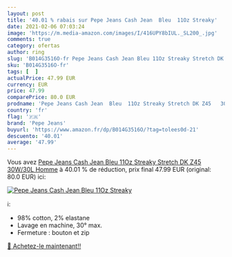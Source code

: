 ```yaml
---
layout: post
title: '40.01 % rabais sur Pepe Jeans Cash Jean  Bleu  11Oz Streaky'
date: 2021-02-06 07:03:24
image: 'https://m.media-amazon.com/images/I/416UPY8bIUL._SL200_.jpg'
comments: true
category: ofertas
author: ring
slug: 'B014G3516O-fr Pepe Jeans Cash Jean Bleu 11Oz Streaky Stretch DK Z45...'
sku: 'B014G3516O-fr'
tags: [  ]
actualPrice: 47.99 EUR
currency: EUR
price: 47.99
comparePrice: 80.0 EUR
prodname: 'Pepe Jeans Cash Jean  Bleu  11Oz Streaky Stretch DK Z45   30W/30L Homme'
country: 'fr'
flag: '🇫🇷'
brand: 'Pepe Jeans'
buyurl: 'https://www.amazon.fr/dp/B014G3516O/?tag=tolees0d-21'
descuento: '40.01'
average: '47.99'
---
```


Vous avez [Pepe Jeans Cash Jean  Bleu  11Oz Streaky Stretch DK Z45   30W/30L Homme](https://www.amazon.fr/dp/B014G3516O/?tag=tolees0d-21)  à  40.01 % de réduction, prix final  47.99 EUR (original: 80.0 EUR) ici:

[![Pepe Jeans Cash Jean  Bleu  11Oz Streaky](https://m.media-amazon.com/images/I/416UPY8bIUL._SL200_.jpg)](https://www.amazon.fr/dp/B014G3516O/?tag=tolees0d-21)

ℹ️:

- 98% cotton, 2% elastane
- Lavage en machine, 30° max.
- Fermeture : bouton et zip

[🛒 Achetez-le maintenant!!](https://www.amazon.fr/dp/B014G3516O/?tag=tolees0d-21)
